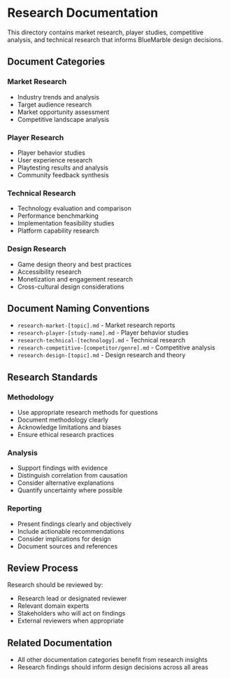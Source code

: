 # Research Documentation

This directory contains market research, player studies, competitive analysis, and technical research that informs BlueMarble design decisions.

## Document Categories

### Market Research
- Industry trends and analysis
- Target audience research
- Market opportunity assessment
- Competitive landscape analysis

### Player Research
- Player behavior studies
- User experience research
- Playtesting results and analysis
- Community feedback synthesis

### Technical Research
- Technology evaluation and comparison
- Performance benchmarking
- Implementation feasibility studies
- Platform capability research

### Design Research
- Game design theory and best practices
- Accessibility research
- Monetization and engagement research
- Cross-cultural design considerations

## Document Naming Conventions

- `research-market-[topic].md` - Market research reports
- `research-player-[study-name].md` - Player behavior studies
- `research-technical-[technology].md` - Technical research
- `research-competitive-[competitor/genre].md` - Competitive analysis
- `research-design-[topic].md` - Design research and theory

## Research Standards

### Methodology
- Use appropriate research methods for questions
- Document methodology clearly
- Acknowledge limitations and biases
- Ensure ethical research practices

### Analysis
- Support findings with evidence
- Distinguish correlation from causation
- Consider alternative explanations
- Quantify uncertainty where possible

### Reporting
- Present findings clearly and objectively
- Include actionable recommendations
- Consider implications for design
- Document sources and references

## Review Process

Research should be reviewed by:
- Research lead or designated reviewer
- Relevant domain experts
- Stakeholders who will act on findings
- External reviewers when appropriate

## Related Documentation

- All other documentation categories benefit from research insights
- Research findings should inform design decisions across all areas